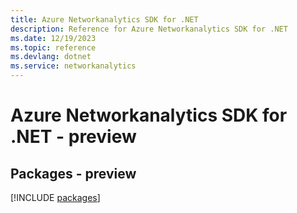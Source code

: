```yaml
---
title: Azure Networkanalytics SDK for .NET
description: Reference for Azure Networkanalytics SDK for .NET
ms.date: 12/19/2023
ms.topic: reference
ms.devlang: dotnet
ms.service: networkanalytics
---
```

# Azure Networkanalytics SDK for .NET - preview
## Packages - preview
[!INCLUDE [packages](networkanalytics-index.md)]